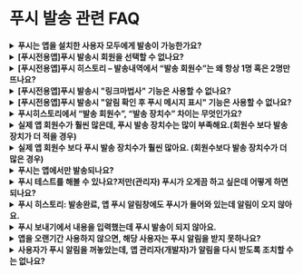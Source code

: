 # 푸시 발송 관련 FAQ

<details>

<summary><strong>푸시는 앱을 설치한 사용자 모두에게 발송이 가능한가요?</strong></summary>

네 푸시는 앱을 설치한 사용자에게 모두 발송됩니다.

일반 프로토타입으로 제작한 앱에서는 – 회원가입을 하지 않은 손님 등급에게도 앱이 설치만 되어 있다면 모두 발송됩니다.

푸시앱은 전체발송만 가능하기 때문에 전체 앱 설치한 사용자에게 모두 발송됩니다.

</details>

<details>

<summary><strong>[푸시전용앱]푸시 발송시 회원을 선택할 수 없나요?</strong></summary>

푸시앱에서 푸시 발송 시 회원을 선택할 수 없고 전체발송만 가능합니다.

푸시전용앱은 웹사이트(홈페이지)링크를 그대로 앱에 적용해서 만든앱이기 때문에 앱에서 가입하는 회원이 없어요.​

따라서 앱에서는 회원을 인식할 수 없기 때문에 회원을 선택할 수 없고, 전체발송만 가능합니다.

그리고 모두 ‘손님’으로 표시됩니다.

</details>

<details>

<summary><strong>[푸시전용앱]푸시 히스토리 – 발송내역에서 “발송 회원수”는 왜 항상 1명 혹은 2명만 뜨나요?</strong></summary>

푸시전용앱은 웹사이트(홈페이지)링크를 그대로 앱에 적용해서 만든앱이기 때문에 앱에서 가입하는 회원이 없어요.​

따라서 앱에서는 회원을 인식할 수 없기 때문에 회원조회에서도 손님만 확인되며, 앱 회원수 자체가 없습니다.

푸시 발송 내역 역시 인식되는 회원수 자체가 없기 때문에 발송 회원수가  1명으로 자동 셋팅됩니다.&#x20;

2명으로 보이는 경우, 테스트 기기 등록을 하셨을 경우 추가되어 2명으로 보여지게 됩니다.

따라서 푸시앱 이용자분들은 발송 회원수가 의미가 없습니다.&#x20;

</details>

<details>

<summary><strong>[푸시전용앱]푸시 발송시 "링크마법사" 기능은 사용할 수 없나요?</strong></summary>

네 푸시앱은 웹사이트로 구성된 앱이며, 앱에 연동되는 메뉴가 없기 때문에 링크마법사는 이용할 수 없구요.

\[링크등록] 입력란에 웹링크주소 (URL)만 넣어서 발송이 가능합니다.

해당 기능은 일반 프로토타입으로 제작된 앱에서만 이용 가능합니다.&#x20;

</details>

<details>

<summary><strong>[푸시전용앱]푸시 발송시 "알림 확인 후 푸시 메시지 표시" 기능은 사용할 수 없나요?</strong></summary>

해당 기능 역시 일반 프로토타입으로 제작된 앱에서만 이용이 가능하구요.

푸시전용앱으로 제작된 앱에서는 이용이 불가합니다.

</details>

<details>

<summary><strong>푸시히스토리에서 “발송 회원수”,  “발송 장치수” 차이는 무엇인가요?</strong></summary>

\-발송 회원수 : 푸시가 발송된 회원수 **\*회원가입을 한 회원수이며 손님은 집계되지 않습니다.**

\*푸시앱은 회원이 없으므로 집계가 되지 않습니다 1 혹은 2로 기재됨

\-발송 장치수:  핸드폰 기기로 실제 발송된 수 **\*푸시가 실제 몇명의 이용자에게 발송되었는지를 확인할 수 있습니다.**

따라서 발송 장치수로 실제 푸시가 몇명에게 발송되었는지 확인할 수 있어요.

</details>

<details>

<summary><strong>실제 앱 회원수가 훨씬 많은데, 푸시 발송 장치수는 많이 부족해요.(회원수 보다 발송 장치가 더 적을 경우)</strong></summary>

이 경우는 앱 사용자들이 **푸시 알림을 받지 않도록 설정했기 때문이에요.**

푸시 알림을 받지 않도록 설정할 경우에는 실제로 핸드폰으로 발송된 푸시가 회원수 보다 더 적게 집계가 되요.

앱을 설치했지만, **푸시 알림을 off**로 꺼놓은 경우 실제로 발송된 집계수는 적을 수 밖에 없습니다.

그리고 앱을 삭제한 경우도 있을 수 있고, 앱을 오랜 시간 사용하지 않아 푸시가 발송되지 않는 경우도 있습니다.&#x20;

</details>

<details>

<summary><strong>실제 앱 회원수 보다 푸시 발송 장치수가 훨씬 많아요. (회원수보다 발송 장치수가 더 많은 경우)</strong></summary>

이 경우는 앱에 가입한 회원보다 **회원가입을 하지 않은 손님이 더 많기 때문이에요.**

즉, 스윙투앱에서는 회원가입을 하지 않은 손님은 회원수로 집계가 되지 않고, 손님은 무조건 1명으로 통합 집계가 되요.

실제 앱을 이용하는 사람이 1,000명 / 회원가입한 사람은 500명이라면 501명로 발송 회원수가 집계가 되는 것이죠. (손님은 무조건 회원수 1로 집계)

따라서 회원수보다 핸드폰으로 발송된 푸시가 더 많은 경우 회원가입된 사용자보다 앱을 이용하는 손님이 더 많아서 그렇구요.

**특히, 푸시버전으로 앱을 제작한 분들은 발송회원수는 1명 혹은 2명으로 표시가 되구요.**

**발송장치수는 실제 핸드폰에 발송된 푸시집계로 확인할 수 있습니다.**

</details>

<details>

<summary><strong>푸시는 앱에서만 발송되나요?</strong></summary>

네, 푸시는 핸드폰에 앱이 설치되어야 발송이 됩니다. \*가상머신, 앱 미리보기 상태에서는 발송 되지 않습니다.

따라서 만든 앱을 핸드폰에 설치하거나 다운 받은 뒤, 푸시 발송을 진행해주시구요.

앱은 종료한 상태에서 푸시를 보내주세요.  (안드로이드폰에서 확인 가능, 아이폰은 앱스토어에 출시한 경우만 확인 가능)

</details>

<details>

<summary><strong>푸시 테스트를 해볼 수 있나요?저만(관리자) 푸시가 오게끔 하고 싶은데 어떻게 하면 되나요?</strong></summary>

**1.일반 프로토타입 앱  푸시 테스트 방법**

앱에서 회원가입을 먼저 해주세요.

가입한 회원의 등급은 관리자로 변경하셔도 되고, 변경하지 않아도 됩니다. (푸시 발송시에는 관계없음)

푸시발송하기 – 기본설정에서 수신대상자를 선택해주세요.&#x20;

테스트하고자 하는 아이디를 선택해서 추가하면 선택된 특정 회원에게만 푸시를 발송할 수 있습니다.&#x20;

이 기능을 조금 더 업그레이드 하여 나중에는 특정 그룹을 선택하여 푸시를 보낼 수도 있습니다.

&#x20;

**2.푸시전용앱 푸시 테스트 방법**

푸시전용앱은 테스트 기기 등록 관리에서 테스트 발송이 가능합니다.&#x20;

아래 매뉴얼을 참고해주세요.&#x20;

[\[푸시 장치 관리 – 테스트 푸시 발송 확인하기\]](../manual/appmanage/pushmember/pushtest.md)



</details>

<details>

<summary><strong>푸시 히스토리: 발송완료, 앱 푸시 알림창에도 푸시가 들어와 있는데 알림이 오지 않아요.</strong></summary>

푸시는 앱이 종료된 상태에서 보내셔야 알림으로 확인이 가능하구요.

만약 앱이 실행된 상태에서 푸시를 보내면 팝업창 형태로 표시가 됩니다.

그리고 핸드폰에 실제 앱이 설치 되었는지도 확인해주세요. (미리보기, 가상머신X)

따라서 **정상적인 루트로 푸시 알림을 받고기 위해서는 앱을 종료한 상태에서 보내주시기 바랍니다.**

</details>

<details>

<summary><strong>푸시 보내기에서 내용을 입력했는데 푸시 발송이 되지 않아요.</strong></summary>

제목 및 메시지란에 이모티콘을 사용하지 않았는지 확인해주세요.

핸드폰에서 사용하는 모바일 이모티콘을 넣을 경우 메시지 인식이 되지 않으며 푸시 발송이 되지 않아요.

pc에서 사용되는 기호(특수문자)만 입력이 가능합니다.  따라서 이모티콘 사용에 주의해주세요.

</details>

<details>

<summary><strong>앱을 오랜기간 사용하지 않으면, 해당 사용자는 푸시 알림을 받지 못하나요?</strong></summary>

네 오랜 시간 앱을 사용하지 않으면, 앱 활성화 상태가→ 미활성화 상태로 변경되어 푸시 알림이 발송되지 않을 수 있습니다.

기준 시간은 플랫폼, 기기마다 앱 미사용 기준일은 다 다릅니다.

최소 7일 이상 사용하지 않을 경우부터 \~ 한달까지 기간은 다 다양하구요.

앱을 다시 실행만 하면 이후 푸시 알림은 정상적으로 발송됩니다.

</details>

<details>

<summary><strong>사용자가 푸시 알림을 꺼놓았는데, 앱 관리자(개발자)가  알림을 다시 받도록 조치할 수는 없나요?</strong></summary>

네 해당 부분은 개발자가 강제할 수 있는 부분이 아닙니다.

기능 여부를 사용할지 미사용할지는 어디까지나 앱 이용자의 선택이기 때문에 무조건 사용하도록 개발자가 강제할 수는 없습니다.

</details>

